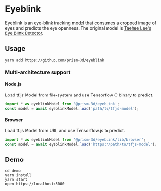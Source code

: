 # Eyeblink

Eyeblink is an eye-blink tracking model that consumes a cropped image of eyes and predicts the eye openness. The original model is [Taehee Lee's Eye Blink Detector](https://github.com/kairess/eye_blink_detector).

## Usage

```
yarn add https://github.com/prism-3d/eyeblink
```

### Multi-architecture support

#### Node.js

Load tf.js Model from file-system and use Tensorflow C binary to predict.

```js
import * as eyeblinkModel from '@prism-3d/eyeblink';
const model = await eyeblinkModel.load('path/to/tfjs-model');
```

#### Browser

Load tf.js Model from URL and use Tensorflow.js to predict.

```js
import * as eyeblinkModel from '@prism-3d/eyeblink/lib/browser';
const model = await eyeblinkModel.load('https://path/to/tfjs-model');
```

## Demo

```
cd demo
yarn install
yarn start
open https://localhost:5000
```
